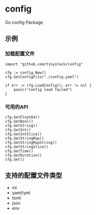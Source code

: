 # config
Go config Package

## 示例

### 加载配置文件
```golang
import "github.com/tinystack/config"

cfg := config.New()
cfg.SetConfigFile("./config.yaml")

if err := cfg.LoadConfig(); err != nil {
	panic("config load failed")
}
```

### 可用的API
```golang
cfg.GetFloat64()
cfg.GetBool()
cfg.GetString()
cfg.GetInt()
cfg.GetIntSlice()
cfg.GetStringMap()
cfg.GetStringMapString()
cfg.GetStringSlice()
cfg.GetTime()
cfg.GetDuration()
cfg.Get()
```

## 支持的配置文件类型

- ini
- yaml/yml
- toml
- json
- env